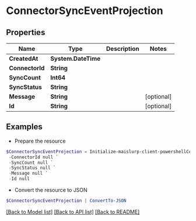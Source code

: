 # ConnectorSyncEventProjection
## Properties

Name | Type | Description | Notes
------------ | ------------- | ------------- | -------------
**CreatedAt** | **System.DateTime** |  | 
**ConnectorId** | **String** |  | 
**SyncCount** | **Int64** |  | 
**SyncStatus** | **String** |  | 
**Message** | **String** |  | [optional] 
**Id** | **String** |  | [optional] 

## Examples

- Prepare the resource
```powershell
$ConnectorSyncEventProjection = Initialize-maislurp-client-powershellConnectorSyncEventProjection  -CreatedAt null `
 -ConnectorId null `
 -SyncCount null `
 -SyncStatus null `
 -Message null `
 -Id null
```

- Convert the resource to JSON
```powershell
$ConnectorSyncEventProjection | ConvertTo-JSON
```

[[Back to Model list]](../README#documentation-for-models) [[Back to API list]](../README#documentation-for-api-endpoints) [[Back to README]](../README)

